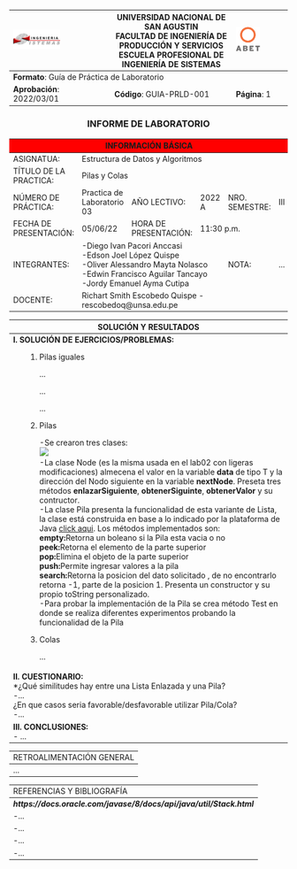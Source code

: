 <div align="center">
<table>
    <theader>
        <tr>
            <td><img src="https://github.com/rescobedoq/pw2/blob/main/epis.png?raw=true" alt="EPIS" style="width:50%; height:auto"/></td>
            <th>
                <span style="font-weight:bold;">UNIVERSIDAD NACIONAL DE SAN AGUSTIN</span><br />
                <span style="font-weight:bold;">FACULTAD DE INGENIERÍA DE PRODUCCIÓN Y SERVICIOS</span><br />
                <span style="font-weight:bold;">ESCUELA PROFESIONAL DE INGENIERÍA DE SISTEMAS</span>
            </th>
            <td><img src="https://github.com/rescobedoq/pw2/blob/main/abet.png?raw=true" alt="ABET" style="width:50%; height:auto"/></td>
        </tr>
    </theader>
    <tbody>
        <tr><td colspan="3"><span style="font-weight:bold;">Formato</span>: Guía de Práctica de Laboratorio</td></tr>
        <tr><td><span style="font-weight:bold;">Aprobación</span>:  2022/03/01</td><td><span style="font-weight:bold;">Código</span>: GUIA-PRLD-001</td><td><span style="font-weight:bold;">Página</span>: 1</td></tr>
    </tbody>
</table>
</div>
<div align="center">
 <h3>INFORME DE LABORATORIO</h3>
</div>
<table>
 <theader>
  <tr><th colspan="6" bgcolor="red">INFORMACIÓN BÁSICA</th></tr>
 </theader>
 <tbody>
  <tr><td>ASIGNATUA:</td><td colspan="5">Estructura de Datos y Algoritmos</td></tr>
  <tr><td>TÍTULO DE LA PRACTICA:</td><td colspan="5">Pilas y Colas<td></tr>
  <tr><td>NÚMERO DE PRÁCTICA:</td><td>Practica de Laboratorio 03</td><td>AÑO LECTIVO:</td><td>2022 A</td><td>NRO. SEMESTRE:</td><td>III</td></tr>
  <tr><td>FECHA DE PRESENTACIÓN:</td><td>05/06/22</td><td>HORA DE PRESENTACIÓN:</td><td colspan="3">11:30 p.m.</td></tr>
  <tr><td>INTEGRANTES:</td><td colspan="3">-Diego Ivan Pacori Anccasi<br>-Edson Joel López Quispe<br>-Oliver Alessandro Mayta Nolasco<br>-Edwin Francisco Aguilar Tancayo<br>-Jordy Emanuel Ayma Cutipa</td><td>NOTA:</td><td>...</td></tr>
  <tr><td>DOCENTE:</td><td colspan="5">Richart Smith Escobedo Quispe - rescobedoq@unsa.edu.pe</td></tr>
 </tbody>
</table>
<table>
 <theader>
  <tr><th>SOLUCIÓN Y RESULTADOS</th></tr>
 </theader>
 <tbody>
  <tr><td><strong>I. SOLUCIÓN DE EJERCICIOS/PROBLEMAS:</strong><br>
  <ul>
    <ol>
        <li>Pilas iguales</li>
            <p>...</p>
            <p>...</p>
            <p>...</p>
        <li>Pilas</li>
        <p>-Se crearon tres clases:<br><img src="Imágenes_Pila/Pila_Clases.png"> <br>-La clase Node (es la misma usada en el lab02 con ligeras modificaciones) almecena el valor en la variable <strong>data</strong> de tipo T y la dirección del Nodo siguiente en la variable <strong>nextNode</strong>. Preseta tres métodos <strong>enlazarSiguiente</strong>, <strong>obtenerSiguinte</strong>, <strong>obtenerValor</strong> y su contructor.<br>-La clase Pila presenta la funcionalidad de esta variante de Lista, la clase está construida en base a lo indicado por la plataforma de Java <a href="https://docs.oracle.com/javase/8/docs/api/java/util/Stack.html">click aqui</a>. Los métodos implementados son:<br><strong>empty:</strong>Retorna un boleano si la Pila esta vacia o no<br><strong>peek:</strong>Retorna el elemento de la parte superior<br><strong>pop:</strong>Elimina el objeto de la parte superior<br><strong>push:</strong>Permite ingresar valores a la pila<br><strong>search:</strong>Retorna la posicion del dato solicitado , de no encontrarlo retorna -1, parte de la posicion 1. Presenta un constructor y su propio toString personalizado.<br>-Para probar la implementación de la Pila se crea método Test en donde se realiza diferentes experimentos probando la funcionalidad de la Pila</p>
        <li>Colas</li>
            <p>...</p>
    </ol>
  </ul>

  </td></tr>
  <tr><td><strong>II. CUESTIONARIO:</strong><br>*¿Qué similitudes hay entre una Lista Enlazada y una Pila?<br>-...<br>¿En que casos seria favorable/desfavorable utilizar Pila/Cola?<br>-...  
  </td></tr>


  <tr><td><strong>III. CONCLUSIONES:</strong><br>- ...
  </td></tr>
 </tbody>
</table>

<table>
 <theader>
  <tr><td>RETROALIMENTACIÓN GENERAL<br>
  </td><tr>
 </theader>
 <tbody>
  <tr><td>...</td></tr>
 </tbody>
</table>


<table>
 <theader>
  <tr><td>REFERENCIAS Y BIBLIOGRAFÍA</td><tr>
 </theader>
 <tbody>
  <tr><td><strong><em>https://docs.oracle.com/javase/8/docs/api/java/util/Stack.html</em></strong></td></tr>
  <tr><td>-...</td></tr>
  <tr><td>-...</td></tr>
  <tr><td>-...</td></tr>
  <tr><td>-...</td></tr>
 </tbody>
</table>
